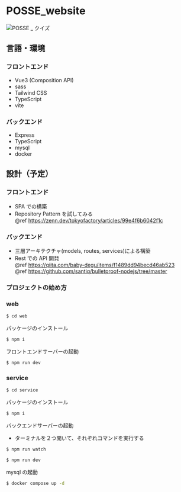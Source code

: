 # POSSE_website

![POSSE _ クイズ](https://github.com/Seiya-Tagami/POSSE_website/assets/107479598/bccb9cd6-ee3b-4d86-b251-fb2d9271cba2)

## 言語・環境

### フロントエンド

- Vue3 (Composition API)
- sass
- Tailwind CSS
- TypeScript
- vite

### バックエンド

- Express
- TypeScript
- mysql
- docker

## 設計（予定）

### フロントエンド

- SPA での構築
- Repository Pattern を試してみる  
  @ref https://zenn.dev/tokyofactory/articles/99e4f6b6042f1c

### バックエンド

- 三層アーキテクチャ(models, routes, services)による構築
- Rest での API 開発  
  @ref https://qiita.com/baby-degu/items/f1489dd94becd46ab523  
  @ref https://github.com/santiq/bulletproof-nodejs/tree/master

### プロジェクトの始め方

### web

```sh
$ cd web
```

パッケージのインストール

```sh
$ npm i
```

フロントエンドサーバーの起動

```sh
$ npm run dev
```

### service

```sh
$ cd service
```

パッケージのインストール

```sh
$ npm i
```

バックエンドサーバーの起動

- ターミナルを２つ開いて、それぞれコマンドを実行する

```sh
$ npm run watch
```

```sh
$ npm run dev
```

mysql の起動

```sh
$ docker compose up -d
```
